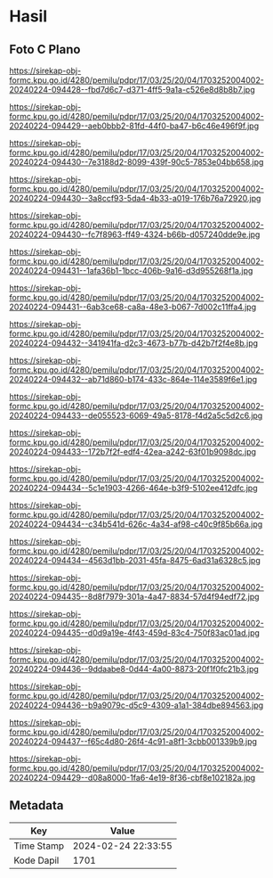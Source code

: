 # Hasil

## Foto C Plano

https://sirekap-obj-formc.kpu.go.id/4280/pemilu/pdpr/17/03/25/20/04/1703252004002-20240224-094428--fbd7d6c7-d371-4ff5-9a1a-c526e8d8b8b7.jpg

https://sirekap-obj-formc.kpu.go.id/4280/pemilu/pdpr/17/03/25/20/04/1703252004002-20240224-094429--aeb0bbb2-81fd-44f0-ba47-b6c46e496f9f.jpg

https://sirekap-obj-formc.kpu.go.id/4280/pemilu/pdpr/17/03/25/20/04/1703252004002-20240224-094430--7e3188d2-8099-439f-90c5-7853e04bb658.jpg

https://sirekap-obj-formc.kpu.go.id/4280/pemilu/pdpr/17/03/25/20/04/1703252004002-20240224-094430--3a8ccf93-5da4-4b33-a019-176b76a72920.jpg

https://sirekap-obj-formc.kpu.go.id/4280/pemilu/pdpr/17/03/25/20/04/1703252004002-20240224-094430--fc7f8963-ff49-4324-b66b-d057240dde9e.jpg

https://sirekap-obj-formc.kpu.go.id/4280/pemilu/pdpr/17/03/25/20/04/1703252004002-20240224-094431--1afa36b1-1bcc-406b-9a16-d3d955268f1a.jpg

https://sirekap-obj-formc.kpu.go.id/4280/pemilu/pdpr/17/03/25/20/04/1703252004002-20240224-094431--6ab3ce68-ca8a-48e3-b067-7d002c11ffa4.jpg

https://sirekap-obj-formc.kpu.go.id/4280/pemilu/pdpr/17/03/25/20/04/1703252004002-20240224-094432--341941fa-d2c3-4673-b77b-d42b7f2f4e8b.jpg

https://sirekap-obj-formc.kpu.go.id/4280/pemilu/pdpr/17/03/25/20/04/1703252004002-20240224-094432--ab71d860-b174-433c-864e-114e3589f6e1.jpg

https://sirekap-obj-formc.kpu.go.id/4280/pemilu/pdpr/17/03/25/20/04/1703252004002-20240224-094433--de055523-6069-49a5-8178-f4d2a5c5d2c6.jpg

https://sirekap-obj-formc.kpu.go.id/4280/pemilu/pdpr/17/03/25/20/04/1703252004002-20240224-094433--172b7f2f-edf4-42ea-a242-63f01b9098dc.jpg

https://sirekap-obj-formc.kpu.go.id/4280/pemilu/pdpr/17/03/25/20/04/1703252004002-20240224-094434--5c1e1903-4266-464e-b3f9-5102ee412dfc.jpg

https://sirekap-obj-formc.kpu.go.id/4280/pemilu/pdpr/17/03/25/20/04/1703252004002-20240224-094434--c34b541d-626c-4a34-af98-c40c9f85b66a.jpg

https://sirekap-obj-formc.kpu.go.id/4280/pemilu/pdpr/17/03/25/20/04/1703252004002-20240224-094434--4563d1bb-2031-45fa-8475-6ad31a6328c5.jpg

https://sirekap-obj-formc.kpu.go.id/4280/pemilu/pdpr/17/03/25/20/04/1703252004002-20240224-094435--8d8f7979-301a-4a47-8834-57d4f94edf72.jpg

https://sirekap-obj-formc.kpu.go.id/4280/pemilu/pdpr/17/03/25/20/04/1703252004002-20240224-094435--d0d9a19e-4f43-459d-83c4-750f83ac01ad.jpg

https://sirekap-obj-formc.kpu.go.id/4280/pemilu/pdpr/17/03/25/20/04/1703252004002-20240224-094436--9ddaabe8-0d44-4a00-8873-20f1f0fc21b3.jpg

https://sirekap-obj-formc.kpu.go.id/4280/pemilu/pdpr/17/03/25/20/04/1703252004002-20240224-094436--b9a9079c-d5c9-4309-a1a1-384dbe894563.jpg

https://sirekap-obj-formc.kpu.go.id/4280/pemilu/pdpr/17/03/25/20/04/1703252004002-20240224-094437--f65c4d80-26f4-4c91-a8f1-3cbb001339b9.jpg

https://sirekap-obj-formc.kpu.go.id/4280/pemilu/pdpr/17/03/25/20/04/1703252004002-20240224-094429--d08a8000-1fa6-4e19-8f36-cbf8e102182a.jpg


## Metadata

| Key        | Value               |
| ---------- | ------------------- |
| Time Stamp | 2024-02-24 22:33:55 |
| Kode Dapil | 1701                |



